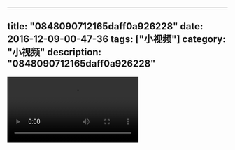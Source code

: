 
---
title: "0848090712165daff0a926228"
date: 2016-12-09-00-47-36
tags: ["小视频"]
category: "小视频"
description: "0848090712165daff0a926228"
---
<video src="http://ohtsqip0g.bkt.clouddn.com/0848090712165daff0a926228.mp4" controls="controls"></video>
